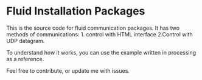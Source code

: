 # Fluid Installation Packages
 This is the source code for fluid communication packages.
 It has two methods of communications: 1. control with HTML interface 2.Control with UDP datagram.
 
 To understand how it works, you can use the example written in processing as a reference.
 
 Feel free to contribute, or update me with issues.
 

